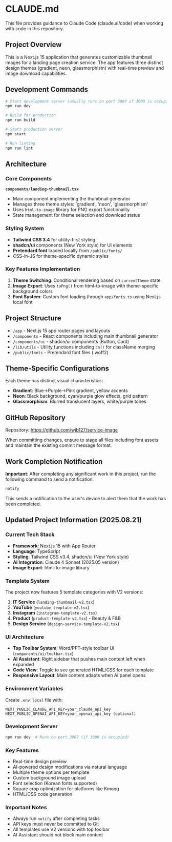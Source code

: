 # CLAUDE.md

This file provides guidance to Claude Code (claude.ai/code) when working with code in this repository.

## Project Overview

This is a Next.js 15 application that generates customizable thumbnail images for a landing page creation service. The app features three distinct design themes (gradient, neon, glassmorphism) with real-time preview and image download capabilities.

## Development Commands

```bash
# Start development server (usually runs on port 3007 if 3000 is occupied)
npm run dev

# Build for production
npm run build

# Start production server
npm start

# Run linting
npm run lint
```

## Architecture

### Core Components

**`components/landing-thumbnail.tsx`**
- Main component implementing the thumbnail generator
- Manages three theme styles: 'gradient', 'neon', 'glassmorphism'
- Uses `html-to-image` library for PNG export functionality
- State management for theme selection and download status

### Styling System

- **Tailwind CSS 3.4** for utility-first styling
- **shadcn/ui** components (New York style) for UI elements
- **Pretendard font** loaded locally from `/public/fonts/`
- CSS-in-JS for theme-specific dynamic styles

### Key Features Implementation

1. **Theme Switching**: Conditional rendering based on `currentTheme` state
2. **Image Export**: Uses `toPng()` from html-to-image with theme-specific background colors
3. **Font System**: Custom font loading through `app/fonts.ts` using Next.js local font

## Project Structure

- `/app` - Next.js 15 app router pages and layouts
- `/components` - React components including main thumbnail generator
- `/components/ui` - shadcn/ui components (Button, Card)
- `/lib/utils` - Utility functions including `cn()` for className merging
- `/public/fonts` - Pretendard font files (.woff2)

## Theme-Specific Configurations

Each theme has distinct visual characteristics:
- **Gradient**: Blue→Purple→Pink gradient, yellow accents
- **Neon**: Black background, cyan/purple glow effects, grid pattern
- **Glassmorphism**: Blurred translucent layers, white/purple tones

## GitHub Repository

Repository: https://github.com/wjb127/service-image

When committing changes, ensure to stage all files including font assets and maintain the existing commit message format.

## Work Completion Notification

**Important**: After completing any significant work in this project, run the following command to send a notification:

```bash
notify
```

This sends a notification to the user's device to alert them that the work has been completed.

## Updated Project Information (2025.08.21)

### Current Tech Stack
- **Framework**: Next.js 15 with App Router
- **Language**: TypeScript
- **Styling**: Tailwind CSS v3.4, shadcn/ui (New York style)
- **AI Integration**: Claude 4 Sonnet (2025.05 version)
- **Image Export**: html-to-image library

### Template System
The project now features 5 template categories with V2 versions:
1. **IT Service** (`landing-thumbnail-v2.tsx`)
2. **YouTube** (`youtube-template-v2.tsx`)
3. **Instagram** (`instagram-template-v2.tsx`)
4. **Product** (`product-template-v2.tsx`) - Beauty & F&B
5. **Design Service** (`design-service-template-v2.tsx`)

### UI Architecture
- **Top Toolbar System**: Word/PPT-style toolbar UI (`components/ui/toolbar.tsx`)
- **AI Assistant**: Right sidebar that pushes main content left when expanded
- **Code View**: Toggle to see generated HTML/CSS for each template
- **Responsive Layout**: Main content adapts when AI panel opens

### Environment Variables
Create `.env.local` file with:
```
NEXT_PUBLIC_CLAUDE_API_KEY=your_claude_api_key
NEXT_PUBLIC_OPENAI_API_KEY=your_openai_api_key (optional)
```

### Development Server
```bash
npm run dev  # Runs on port 3007 (if 3000 is occupied)
```

### Key Features
- Real-time design preview
- AI-powered design modifications via natural language
- Multiple theme options per template
- Custom background image upload
- Font selection (Korean fonts supported)
- Square crop optimization for platforms like Kmong
- HTML/CSS code generation

### Important Notes
- Always run `notify` after completing tasks
- API keys must never be committed to Git
- All templates use V2 versions with top toolbar
- AI Assistant should not block main content
